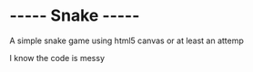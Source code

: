 # ----- Snake -----

A simple snake game using html5 canvas
		or at least an attemp

I know the code is messy
